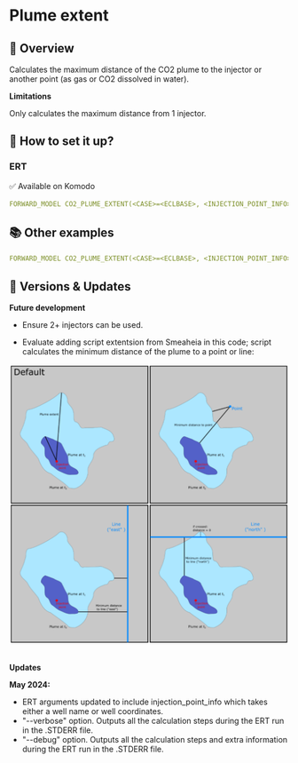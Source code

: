 # Plume extent

## 🎯 Overview

Calculates the maximum distance of the CO2 plume to the injector or another point (as gas or CO2 dissolved in water).

**Limitations**

Only calculates the maximum distance from 1 injector. 


## 📝 How to set it up?

### ERT

✅ Available on Komodo


``` yaml
FORWARD_MODEL CO2_PLUME_EXTENT(<CASE>=<ECLBASE>, <INJECTION_POINT_INFO>="S-J", <XARG1>= "--verbose")
```

## 📚 Other examples

``` yaml title="Calculates max extent for a well called S-J using [x,y] coordinates"
FORWARD_MODEL CO2_PLUME_EXTENT(<CASE>=<ECLBASE>, <INJECTION_POINT_INFO>= [560544,6703705], <XARG2> = "--debug")
```

## 🔧 Versions & Updates

**Future development**

- Ensure 2+ injectors can be used. 

- Evaluate adding script extentsion from Smeaheia in this code; script calculates the minimum distance of the plume to a point or line:

![image alt ><](./img/plume_extent2.png)
<br />
<br />

**Updates**

**May 2024:**

- ERT arguments updated to include injection_point_info which takes either a well name or well coordinates.
- "--verbose" option. Outputs all the calculation steps during the ERT run in the .STDERR file.
- "--debug" option. Outputs all the calculation steps and extra information during the ERT run in the .STDERR file.

